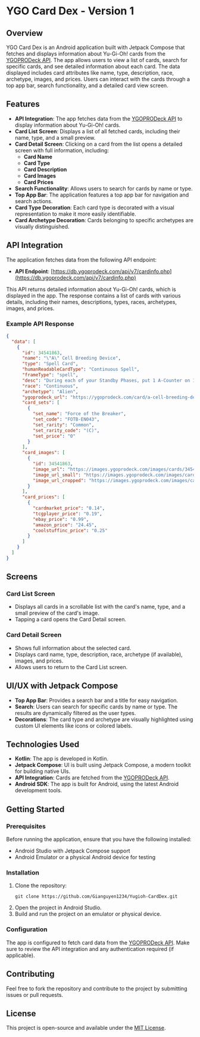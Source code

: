 # YGO Card Dex - Version 1

## Overview
YGO Card Dex is an Android application built with Jetpack Compose that fetches and displays information about Yu-Gi-Oh! cards from the [YGOPRODeck API](https://db.ygoprodeck.com/api/v7/cardinfo.php). The app allows users to view a list of cards, search for specific cards, and see detailed information about each card. The data displayed includes card attributes like name, type, description, race, archetype, images, and prices. Users can interact with the cards through a top app bar, search functionality, and a detailed card view screen.

## Features
- **API Integration**: The app fetches data from the [YGOPRODeck API](https://db.ygoprodeck.com/api/v7/cardinfo.php) to display information about Yu-Gi-Oh! cards.
- **Card List Screen**: Displays a list of all fetched cards, including their name, type, and a small preview.
- **Card Detail Screen**: Clicking on a card from the list opens a detailed screen with full information, including:
  - **Card Name**
  - **Card Type**
  - **Card Description**
  - **Card Images**
  - **Card Prices**
- **Search Functionality**: Allows users to search for cards by name or type.
- **Top App Bar**: The application features a top app bar for navigation and search actions.
- **Card Type Decoration**: Each card type is decorated with a visual representation to make it more easily identifiable.
- **Card Archetype Decoration**: Cards belonging to specific archetypes are visually distinguished.

## API Integration

The application fetches data from the following API endpoint:
- **API Endpoint**: [https://db.ygoprodeck.com/api/v7/cardinfo.php](https://db.ygoprodeck.com/api/v7/cardinfo.php)

This API returns detailed information about Yu-Gi-Oh! cards, which is displayed in the app. The response contains a list of cards with various details, including their names, descriptions, types, races, archetypes, images, and prices.

### Example API Response

```json
{
  "data": [
    {
      "id": 34541863,
      "name": "\"A\" Cell Breeding Device",
      "type": "Spell Card",
      "humanReadableCardType": "Continuous Spell",
      "frameType": "spell",
      "desc": "During each of your Standby Phases, put 1 A-Counter on 1 face-up monster your opponent controls.",
      "race": "Continuous",
      "archetype": "Alien",
      "ygoprodeck_url": "https://ygoprodeck.com/card/a-cell-breeding-device-9766",
      "card_sets": [
        {
          "set_name": "Force of the Breaker",
          "set_code": "FOTB-EN043",
          "set_rarity": "Common",
          "set_rarity_code": "(C)",
          "set_price": "0"
        }
      ],
      "card_images": [
        {
          "id": 34541863,
          "image_url": "https://images.ygoprodeck.com/images/cards/34541863.jpg",
          "image_url_small": "https://images.ygoprodeck.com/images/cards_small/34541863.jpg",
          "image_url_cropped": "https://images.ygoprodeck.com/images/cards_cropped/34541863.jpg"
        }
      ],
      "card_prices": [
        {
          "cardmarket_price": "0.14",
          "tcgplayer_price": "0.19",
          "ebay_price": "0.99",
          "amazon_price": "24.45",
          "coolstuffinc_price": "0.25"
        }
      ]
    }
  ]
}
```

## Screens

### Card List Screen
- Displays all cards in a scrollable list with the card's name, type, and a small preview of the card's image.
- Tapping a card opens the Card Detail screen.

### Card Detail Screen
- Shows full information about the selected card.
- Displays card name, type, description, race, archetype (if available), images, and prices.
- Allows users to return to the Card List screen.

## UI/UX with Jetpack Compose
- **Top App Bar**: Provides a search bar and a title for easy navigation.
- **Search**: Users can search for specific cards by name or type. The results are dynamically filtered as the user types.
- **Decorations**: The card type and archetype are visually highlighted using custom UI elements like icons or colored labels.

## Technologies Used
- **Kotlin**: The app is developed in Kotlin.
- **Jetpack Compose**: UI is built using Jetpack Compose, a modern toolkit for building native UIs.
- **API Integration**: Cards are fetched from the [YGOPRODeck API](https://db.ygoprodeck.com/api/v7/cardinfo.php).
- **Android SDK**: The app is built for Android, using the latest Android development tools.

## Getting Started

### Prerequisites
Before running the application, ensure that you have the following installed:
- Android Studio with Jetpack Compose support
- Android Emulator or a physical Android device for testing

### Installation
1. Clone the repository:
   ```
   git clone https://github.com/Gianguyen1234/Yugioh-CardDex.git
   ```
2. Open the project in Android Studio.
3. Build and run the project on an emulator or physical device.

### Configuration
The app is configured to fetch card data from the [YGOPRODeck API](https://db.ygoprodeck.com/api/v7/cardinfo.php). Make sure to review the API integration and any authentication required (if applicable).

## Contributing
Feel free to fork the repository and contribute to the project by submitting issues or pull requests.

## License
This project is open-source and available under the [MIT License](LICENSE).

